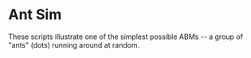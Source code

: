 # Ant Sim

These scripts illustrate one of the simplest possible ABMs -- a group of "ants" (dots) running around at random.
